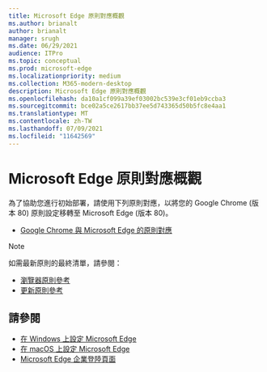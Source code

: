 ```yaml
---
title: Microsoft Edge 原則對應概觀
ms.author: brianalt
author: brianalt
manager: srugh
ms.date: 06/29/2021
audience: ITPro
ms.topic: conceptual
ms.prod: microsoft-edge
ms.localizationpriority: medium
ms.collection: M365-modern-desktop
description: Microsoft Edge 原則對應概觀
ms.openlocfilehash: da10a1cf099a39ef03002bc539e3cf01eb9ccba3
ms.sourcegitcommit: bce02a5ce2617bb37ee5d743365d50b5fc8e4aa1
ms.translationtype: MT
ms.contentlocale: zh-TW
ms.lasthandoff: 07/09/2021
ms.locfileid: "11642569"
---
```

# <a name="microsoft-edge-policy-mapping-overview"></a>Microsoft Edge 原則對應概觀

為了協助您進行初始部署，請使用下列原則對應，以將您的 Google Chrome (版本 80) 原則設定移轉至 Microsoft Edge (版本 80)。

- [Google Chrome 與 Microsoft Edge 的原則對應](microsoft-edge-policy-map-chrome-to-newedge.md)

> [!NOTE]
> 如需最新原則的最終清單，請參閱：
> - [瀏覽器原則參考](microsoft-edge-policies.md)
> - [更新原則參考](microsoft-edge-update-policies.md)

## <a name="see-also"></a>請參閱
- [在 Windows 上設定 Microsoft Edge](configure-microsoft-edge.md)
- [在 macOS 上設定 Microsoft Edge](configure-microsoft-edge-on-mac.md)
- [Microsoft Edge 企業登陸頁面](https://aka.ms/EdgeEnterprise)
